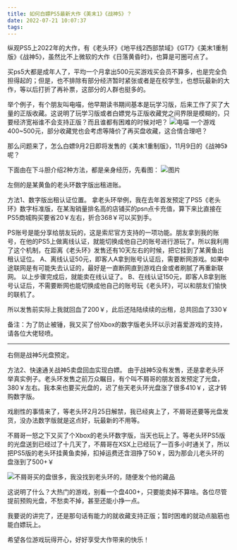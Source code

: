 ```yaml
---
title: 如何白嫖PS5最新大作《美末1》《战神5》？
date: 2022-07-21 10:07:37
tags:
---
```



纵观PS5上2022年的大作，有《老头环》《地平线2西部禁域》《GT7》《美末1重制版》《战神5》，虽然比不上微软的大作《日落黄昏时》，也算是可圈可点了。

买ps5大都是成年人了，平均一个月拿出500元买游戏买会员不算多，也是完全负担得起的；但是，也不排除有部分经济暂时紧张或者是在校学生，也想玩最新的大作，等以后打折了再补票，这部分的人群也挺多的。

举个例子，有个朋友叫电喵，他早期读书期间基本是玩学习版，后来工作了买了大量的正版收藏。这说明了玩学习版或者白嫖党与正版收藏党之间界限是模糊的，只要经济宽裕谁不会支持正版？而且谁都有困难的时候对吧？
![电喵](WechatIMG147.jpeg)
一个游戏400~500元，部分收藏党也会考虑等降价了再买盘收藏，这合情合理吧？

那么问题来了，怎么白嫖9月2日即将发售的《美末1重制版》，11月9日的《战神5》呢？

下面由在下斗胆介绍2种方法，都是亲身经历，先看图：
![图片](WechatIMG146.jpeg)

左侧的是某黄鱼的老头环数字版出租进账。

方法1、数字版出租认证位置。
拿老头环举例，我在去年首发预定了PS5《老头环》数字标准版，在某淘销量排名高的店铺买的psn点卡充值，算下来比直接在PS5商城购买要省20￥左右，折合368￥可以买到手。

PS账号是能分享给朋友玩的，这是索尼官方支持的一项功能。朋友拿到我的账号，在他的PS5上做离线认证，就能切换成他自己的账号进行游玩了。所以我利用了这个机制，在距离《老头环》发售还有10天左右的时候，把它挂到了某黄鱼出租认证位。
A、离线认证50元，即客人A拿到账号认证后，需要断网游戏。如果中途联网是有可能失去认证的，最好是一直断网直到游戏白金或者刷腻了再重新联网。
以上步骤完成后，就能卖在线认证了。
B、在线认证150元，即客人B拿到账号认证后，不需要断网也能切换成他自己的账号玩《老头环》，可以和朋友们愉快的联机了。

所以发售前实际上我就回血了200￥，此后还陆陆续续的出租，总共回血了330￥

备注：为了防止被锤，我又买了份Xbox的数字版老头环以示对喜爱游戏的支持，请各位大佬轻喷。

------
右侧是战神5光盘预定。

方法2、快速通关战神5卖盘回血实现白嫖。
由于战神5没有发售，还是拿老头环举真实例子。老头环发售之前万众瞩目，有个叫不屑哥的朋友首发预定了光盘，380￥左右。我本来也要买光盘的，迟了些天老头环光盘涨了很多410￥，这才转购数字版。

戏剧性的事情来了，等老头环2月25日解禁，我已经爽上了，不屑哥还要等光盘发货，没办法数字版就是这点好，玩最新的不用等。

不屑哥一怒之下又买了个Xbox的老头环数字版，当天也玩上了。等老头环PS5版的光盘送到已经过了十几天了，不屑哥在XSX上已经玩了一百多小时通关了，所以把PS5版的老头环挂黄鱼卖掉，扣掉运费还含泪挣了50￥，因为那会儿老头环的盘涨到了500+￥

![不屑哥买的盘很多，我没找到老头环的，随便发个他的藏品](WechatIMG796.jpeg)

这说明了什么？大热门的游戏，别看一个盘400+，只要能卖掉不算啥。各位尽管提前预购光盘，不愁卖不掉，甚至还能小挣一点。


我要说的讲完了，还是那句话有能力的就收藏支持正版；暂时困难的就动点脑筋也能白嫖玩上。

希望各位游戏玩得开心，好好享受大作带来的快乐！